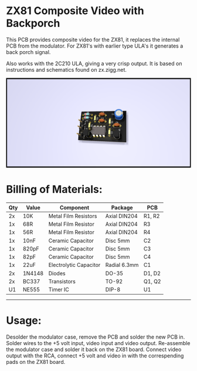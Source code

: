 # ZX81 Composite Video with Backporch
This PCB provides composite video for the ZX81, it replaces the internal PCB from the modulator. For ZX81's with earlier type ULA's it generates a back porch signal.

Also works with the 2C210 ULA, giving a very crisp output. It is based on instructions and schematics found on zx.zigg.net.

![alt text](https://github.com/redhawk668/ZX81-Composite/blob/main/Rev.%20A/ZX81%20Composite%20Front.png)

# Billing of Materials:

|Qty |Value  |Component                   |Package       |PCB      |
|----|-------|----------------------------|--------------|---------|
| 2x | 10K   | Metal Film Resistors       | Axial DIN204 | R1, R2  |  
| 1x | 68R   | Metal Film Resistor        | Axial DIN204 | R3      |
| 1x | 56R   | Metal Film Resistor        | Axial DIN204 | R4      |
| 1x | 10nF  | Ceramic Capacitor          | Disc 5mm     | C2      |
| 1x | 820pF | Ceramic Capacitor          | Disc 5mm     | C3      |
| 1x | 82pF  | Ceramic Capacitor          | Disc 5mm     | C4      |
| 1x | 22uF  | Electrolytic Capacitor     | Radial 6.3mm | C1      |
| 2x | 1N4148| Diodes                     | DO-35        | D1, D2  |
| 2x | BC337 | Transistors                | TO-92        | Q1, Q2  |
| U1 | NE555 | Timer IC                   | DIP-8        | U1      |
--------------------------------------------------------------------

# Usage:
Desolder the modulator case, remove the PCB and solder the new PCB in. Solder wires to the +5 volt input, video input and video output. Re-assemble the modulator case and solder it back on the ZX81 board. Connect video output with the RCA, connect +5 volt and video in with the correspending pads on the ZX81 board.

